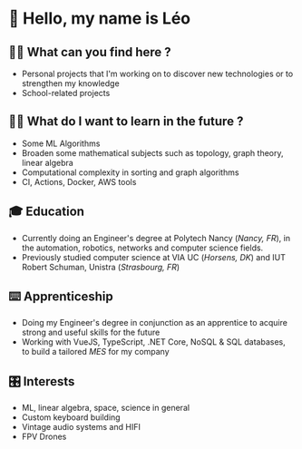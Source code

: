 # 👋 Hello, my name is Léo

## 👨‍💻 What can you find here ?

* Personal projects that I'm working on to discover new technologies or to strengthen my knowledge
* School-related projects

## 👨‍🔬 What do I want to learn in the future ?

* Some ML Algorithms
* Broaden some mathematical subjects such as topology, graph theory, linear algebra
* Computational complexity in sorting and graph algorithms
* CI, Actions, Docker, AWS tools

## 🎓 Education

* Currently doing an Engineer's degree at Polytech Nancy (*Nancy, FR*), in the automation, robotics, networks and computer science fields.
* Previously studied computer science at VIA UC (*Horsens, DK*) and IUT Robert Schuman, Unistra (*Strasbourg, FR*)

## ⌨️ Apprenticeship

* Doing my Engineer's degree in conjunction as an apprentice to acquire strong and useful skills for the future
* Working with VueJS, TypeScript, .NET Core, NoSQL & SQL databases, to build a tailored *MES* for my company

## 🎛️ Interests

* ML, linear algebra, space, science in general
* Custom keyboard building
* Vintage audio systems and HIFI
* FPV Drones
